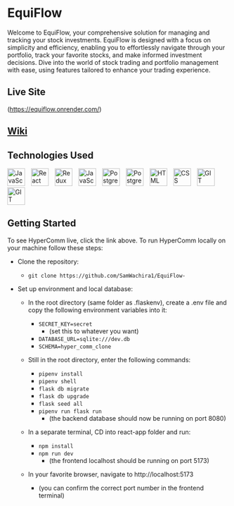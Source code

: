 # EquiFlow

Welcome to EquiFlow, your comprehensive solution for managing and tracking your stock investments. EquiFlow is designed with a focus on simplicity and efficiency, enabling you to effortlessly navigate through your portfolio, track your favorite stocks, and make informed investment decisions. Dive into the world of stock trading and portfolio management with ease, using features tailored to enhance your trading experience.

## Live Site

(https://equiflow.onrender.com/)

## [Wiki](https://github.com/SamWachira1/EquiFlow-/wiki)

## Technologies Used

<p align="left">
  <img src="https://user-images.githubusercontent.com/25181517/117447155-6a868a00-af3d-11eb-9cfe-245df15c9f3f.png" alt="JavaScript" width="40" style="margin-right: 10px;">
  <img src="https://user-images.githubusercontent.com/25181517/183897015-94a058a6-b86e-4e42-a37f-bf92061753e5.png" alt="React" width="40" style="margin-right: 10px;">
  <img src="https://user-images.githubusercontent.com/25181517/187896150-cc1dcb12-d490-445c-8e4d-1275cd2388d6.png" alt="Redux" width="40" style="margin-right: 10px;">
    <img src=https://user-images.githubusercontent.com/25181517/183423507-c056a6f9-1ba8-4312-a350-19bcbc5a8697.png alt="JavaScript" width="40" style="margin-right: 10px;">
  <img src="https://user-images.githubusercontent.com/25181517/117208740-bfb78400-adf5-11eb-97bb-09072b6bedfc.png" alt="PostgreSQL" width="40" style="margin-right: 10px;">
  <img src=  https://user-images.githubusercontent.com/25181517/183423775-2276e25d-d43d-4e58-890b-edbc88e915f7.png alt="PostgreSQL" width="40" style="margin-right: 10px;">
  <img src="https://user-images.githubusercontent.com/25181517/192158954-f88b5814-d510-4564-b285-dff7d6400dad.png" alt="HTML" width="40" style="margin-right: 10px;">
  <img src="https://user-images.githubusercontent.com/25181517/183898674-75a4a1b1-f960-4ea9-abcb-637170a00a75.png" alt="CSS" width="40" style="margin-right: 10px;">
  <img src="https://user-images.githubusercontent.com/25181517/192108372-f71d70ac-7ae6-4c0d-8395-51d8870c2ef0.png" alt="GIT" width="40">
  <img src=https://user-images.githubusercontent.com/25181517/117207330-263ba280-adf4-11eb-9b97-0ac5b40bc3be.png alt="GIT" width="40">
</p>

## Getting Started

To see HyperComm live, click the link above. To run HyperComm locally on your machine follow these steps:

- Clone the repository:

  - `git clone https://github.com/SamWachira1/EquiFlow-`

- Set up environment and local database:

  - In the root directory (same folder as .flaskenv), create a .env file and copy the following environment variables into it:
    - `SECRET_KEY=secret`
      - (set this to whatever you want)
    - `DATABASE_URL=sqlite:///dev.db`
    - `SCHEMA=hyper_comm_clone`
  - Still in the root directory, enter the following commands:

    - `pipenv install`
    - `pipenv shell`
    - `flask db migrate`
    - `flask db upgrade`
    - `flask seed all`
    - `pipenv run flask run`
      - (the backend database should now be running on port 8080)

  - In a separate terminal, CD into react-app folder and run:

    - `npm install`
    - `npm run dev`
        - (the frontend localhost should be running on port 5173)


  - In your favorite browser, navigate to http://localhost:5173
      - (you can confirm the correct port number in the frontend terminal)
